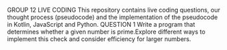GROUP 12 LIVE CODING
This repository contains live coding questions, our thought process (pseudocode) and the implementation of the pseudocode in Kotlin, JavaScript and Python.
                              QUESTION 1
Write a program that determines whether a given  number is prime.Explore different ways to implement this check and consider efficiency for larger numbers.





